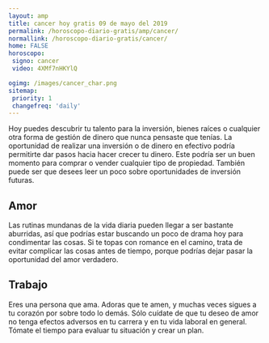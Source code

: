```yaml
---
layout: amp
title: cancer hoy gratis 09 de mayo del 2019 
permalink: /horoscopo-diario-gratis/amp/cancer/
normallink: /horoscopo-diario-gratis/cancer/
home: FALSE
horoscopo:
 signo: cancer
 video: 4XMf7nHKYlQ

ogimg: /images/cancer_char.png
sitemap:
 priority: 1
 changefreq: 'daily'
---
```



Hoy puedes descubrir tu talento para la inversión, bienes raíces o cualquier otra forma de gestión de dinero que nunca pensaste que tenías. La oportunidad de realizar una inversión o de dinero en efectivo podría permitirte dar pasos hacia hacer crecer tu dinero. Este podría ser un buen momento para comprar o vender cualquier tipo de propiedad. También puede ser que desees leer un poco sobre oportunidades de inversión futuras.

## Amor

Las rutinas mundanas de la vida diaria pueden llegar a ser bastante aburridas, así que podrías estar buscando un poco de drama hoy para condimentar las cosas. Si te topas con romance en el camino, trata de evitar complicar las cosas antes de tiempo, porque podrías dejar pasar la oportunidad del amor verdadero.

## Trabajo

Eres una persona que ama. Adoras que te amen, y muchas veces sigues a tu corazón por sobre todo lo demás. Sólo cuídate de que tu deseo de amor no tenga efectos adversos en tu carrera y en tu vida laboral en general. Tómate el tiempo para evaluar tu situación y crear un plan.